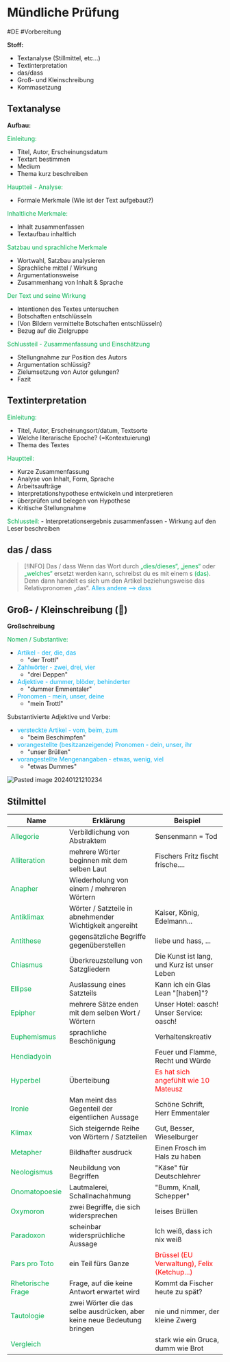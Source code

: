 # Mündliche Prüfung
#DE #Vorbereitung 

**Stoff:**
- Textanalyse (Stillmittel, etc...)
- Textinterpretation
- das/dass
- Groß- und Kleinschreibung
- Kommasetzung


## Textanalyse

**Aufbau:**

<span style="color:#00b050">Einleitung:</span>
- Titel, Autor, Erscheinungsdatum
- Textart bestimmen
- Medium
- Thema kurz beschreiben

<span style="color:#00b050">Hauptteil - Analyse:</span>
- Formale Merkmale (Wie ist der Text aufgebaut?)

<span style="color:#00b050">Inhaltliche Merkmale:</span>
- Inhalt zusammenfassen
- Textaufbau inhaltlich

<span style="color:#00b050">Satzbau und sprachliche Merkmale</span>
- Wortwahl, Satzbau analysieren
- Sprachliche mittel / Wirkung
- Argumentationsweise
- Zusammenhang von Inhalt & Sprache

<span style="color:#00b050">Der Text und seine Wirkung</span>
- Intentionen des Textes untersuchen
- Botschaften entschlüsseln
- (Von Bildern vermittelte Botschaften entschlüsseln)
- Bezug auf die Zielgruppe

<span style="color:#00b050">Schlussteil - Zusammenfassung und Einschätzung</span>
- Stellungnahme zur Position des Autors
- Argumentation schlüssig?
- Zielumsetzung von Autor gelungen?
- Fazit


## Textinterpretation

<span style="color:#00b050">Einleitung:</span>
- Titel, Autor, Erscheinungsort/datum, Textsorte
- Welche literarische Epoche? (=Kontextuierung)
- Thema des Textes

<span style="color:#00b050">Hauptteil:</span>
- Kurze Zusammenfassung
- Analyse von Inhalt, Form, Sprache
- Arbeitsaufträge
- Interpretationshypothese entwickeln und interpretieren
- überprüfen und belegen von Hypothese
- Kritische Stellungnahme

<span style="color:#00b050">
Schlussteil:</span>
- Interpretationsergebnis zusammenfassen
- Wirkung auf den Leser beschreiben


## das / dass

>[!INFO] Das / dass
>Wenn das Wort durch <span style="color:#00b050">„dies/dieses“, „jenes“</span> oder <span style="color:#00b050">„welches“</span> ersetzt werden kann, schreibst du es mit einem s <span style="color:#00b050">(das)</span>. Denn dann handelt es sich um den Artikel beziehungsweise das Relativpronomen „das“. 
><span style="color:#00b0f0">Alles andere --> dass</span>


## Groß- / Kleinschreibung (🤡)

**Großschreibung**

<span style="color:#00b050">Nomen / Substantive:</span>
- <span style="color:#00b0f0">Artikel - der, die, das </span>
	- "der Trottl"
- <span style="color:#00b0f0">Zahlwörter - zwei, drei, vier</span>
	- "drei Deppen"
- <span style="color:#00b0f0">Adjektive - dummer, blöder, behinderter</span>
	- "dummer Emmentaler"
- <span style="color:#00b0f0">Pronomen - mein, unser, deine</span>
	- "mein Trottl" 

Substantivierte Adjektive und Verbe:
- <span style="color:#00b0f0">versteckte Artikel - vom, beim, zum</span>
	- "beim Beschimpfen"
- <span style="color:#00b0f0">vorangestellte (besitzanzeigende) Pronomen - dein, unser, ihr</span>
	- "unser Brüllen"
- <span style="color:#00b0f0">vorangestellte Mengenangaben - etwas, wenig, viel</span>
	- "etwas Dummes"

![Pasted image 20240121210234](https://github.com/Matz21X/2023_24_4BHITS/assets/127680394/3de97849-9975-45d6-9f19-0955e3838687)


## Stilmittel

| **Name** | **Erklärung** | **Beispiel** |
| ---- | ---- | ---- |
| <span style="color:#00b050">Allegorie</span> | Verbildlichung von Abstraktem | Sensenmann = Tod |
| <span style="color:#00b050">Alliteration</span> | mehrere Wörter beginnen mit dem selben Laut | Fischers Fritz fischt frische.... |
| <span style="color:#00b050">Anapher</span> | Wiederholung von einem / mehreren Wörtern |  |
| <span style="color:#00b050">Antiklimax</span> | Wörter / Satzteile in abnehmender Wichtigkeit angereiht | Kaiser, König, Edelmann... |
| <span style="color:#00b050">Antithese</span> | gegensätzliche Begriffe gegenüberstellen | liebe und hass, ... |
| <span style="color:#00b050">Chiasmus</span> | Überkreuzstellung von Satzgliedern | Die Kunst ist lang, und Kurz ist unser Leben |
| <span style="color:#00b050">Ellipse</span> | Auslassung eines Satzteils | Kann ich ein Glas Lean "[haben]"? |
| <span style="color:#00b050">Epipher</span> | mehrere Sätze enden mit dem selben Wort / Wörtern | Unser Hotel: oasch! Unser Service: oasch! |
| <span style="color:#00b050">Euphemismus</span> | sprachliche Beschönigung | Verhaltenskreativ |
| <span style="color:#00b050">Hendiadyoin</span> |  | Feuer und Flamme, Recht und Würde |
| <span style="color:#00b050">Hyperbel</span> | Überteibung | <span style="color:#ff0000">Es hat sich angefühlt wie 10 Mateusz</span> |
| <span style="color:#00b050">Ironie</span> | Man meint das Gegenteil der eigentlichen Aussage | Schöne Schrift, Herr Emmentaler |
| <span style="color:#00b050">Klimax</span> | Sich steigernde Reihe von Wörtern / Satzteilen | Gut, Besser, Wieselburger |
| <span style="color:#00b050">Metapher</span> | Bildhafter ausdruck | Einen Frosch im Hals zu haben |
| <span style="color:#00b050">Neologismus</span> | Neubildung von Begriffen | "Käse" für Deutschlehrer |
| <span style="color:#00b050">Onomatopoesie</span> | Lautmalerei, Schallnachahmung | "Bumm, Knall, Schepper" |
| <span style="color:#00b050">Oxymoron</span> | zwei Begriffe, die sich widersprechen | leises Brüllen |
| <span style="color:#00b050">Paradoxon</span> | scheinbar widersprüchliche Aussage | Ich weiß, dass ich nix weiß |
| <span style="color:#00b050">Pars pro Toto</span> | ein Teil fürs Ganze | <span style="color:#ff0000">Brüssel (EU Verwaltung), Felix (Ketchup...)</span> |
| <span style="color:#00b050">Rhetorische Frage</span> | Frage, auf die keine Antwort erwartet wird | Kommt da Fischer heute zu spät? |
| <span style="color:#00b050">Tautologie</span> | zwei Wörter die das selbe ausdrücken, aber keine neue Bedeutung bringen | nie und nimmer, der kleine Zwerg |
| <span style="color:#00b050">Vergleich</span> |  | stark wie ein Gruca, dumm wie Brot |
